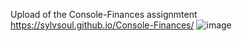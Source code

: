 Upload of the Console-Finances assignmtent
https://sylvsoul.github.io/Console-Finances/
![image](https://github.com/sylvsoul/Console-Finances/assets/20224205/e193c5c4-0360-4e9e-bd59-63b0f13d7967)
